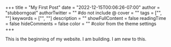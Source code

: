 +++
title = "My First Post"
date = "2022-12-15T00:06:26-07:00"
author = "stubborngoat"
authorTwitter = "" #do not include @
cover = ""
tags = ["", ""]
keywords = ["", ""]
description = ""
showFullContent = false
readingTime = false
hideComments = false
color = "" #color from the theme settings
+++

This is the beginning of my website.  I am building.  I am new to this.  

